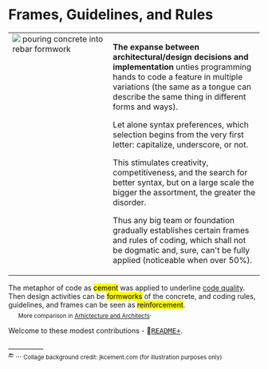 # Frames, Guidelines, and Rules

<table><tr valign="top"><td width="40%">
    <picture><img alt="&nbsp;pouring concrete into rebar formwork" src="https://github.com/Kyriosity/read-write/blob/main/README%2B/_rsc/_img/photo/misc/pour_concrete-meme.jpg" /></picture>
  </td><td>
<p><b>The expanse between architectural/design decisions and implementation</b> unties programming hands to code a feature in multiple variations (the same as a tongue can describe the same thing in different forms and ways).</p>
<p>Let alone syntax preferences, which selection begins from the very first letter: capitalize, underscore, or not.</p>
<p>This stimulates creativity, competitiveness, and the search for better syntax, but on a large scale the bigger the assortment, the greater the disorder.</p>
<p>Thus any big team or foundation gradually establishes certain frames and rules of coding, which shall not be dogmatic and, sure, can't be fully applied (noticeable when over 50%).</p>
</td></tr></table>

The metaphor of code as <mark>cement</mark> was applied to underline <a href="https://github.com/Kyriosity/read-write/blob/main/README+/software/QA/README+/code-quality.md">code quality</a>.
     Then design activities can be <mark>formworks</mark> of the concrete, and coding rules, guidelines, and frames can be seen as <mark>reinforcement</mark>.\
    &nbsp;&nbsp;&nbsp;&nbsp;&nbsp;<sub>More comparison in <a href="https://github.com/Kyriosity/read-write/blob/main/README%2B/pencraft/README%2B/essays/README%2B/SW_architect-aTake.md">Arhictecture and Architects</a></sub>.

Welcome to these modest contributions - 📁[<span title="&nbsp;The README+ subfolder oranises topic docs"><samp>README+</samp></span>](README+).

\___________\
🔚 ... <sub>Collage background credit: jkcement.com&#013;&#010;(for illustration purposes only)</sub> 
